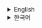 <details>
<summary>English</summary>

# ⚡ Pokedex & Pokemon Card ⚡
Link to site: [pokeplaybook.netlify.app](https://pokeplaybook.netlify.app/)

This is a toy project where I am creating my own Pokedex for fun.

<br />

## Features
### 📖 Pokedex
- Search pokemon by name or id
- Or just browse through the list of pokemon by generation

### 🎴 Pokemon Cards
- Pull pokemon cards with a random chance to draw any between id #1 to #1025!

<br />

## Coming Soon
- Log in & track your card collection

<br />

## Stacks
- Base : React, TypeScript
- State Mgmt : Redux Toolkit
- UI : Tailwind CSS, shadcn, Motion
- DB : supabase (planned)
</details>

<details>
<summary>한국어</summary>

# ⚡ 포켓몬 도감 & 카드 ⚡
사이트: [pokeplaybook.netlify.app](https://pokeplaybook.netlify.app/)

포켓몬 카드를 모으는 취미로 시작한 개인 프로젝트입니다 :)

<br />

## 기능
### 📖 포켓몬 도감
- 포켓몬 이름 또는 ID로 검색
- 세대별 포켓몬 목록 둘러보기

### 🎴 포켓몬 카드
- #1부터 #1025까지의 포켓몬 중 랜덤으로 카드를 뽑아보세요!

<br />

## 추가될 기능
- 로그인 후 개인 컬렉션 db에 저장

<br />

## 스택
- 기본 : React, TypeScript
- 상태관리 : Redux Toolkit
- UI : Tailwind CSS, shadcn, Motion
- DB : supabase (예정)
</details>








